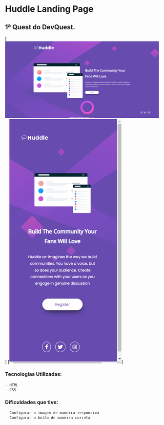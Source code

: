 # Huddle Landing Page

## 1ª Quest do DevQuest.

[<img src=" ./full.gif" alt="Gif da tela cheia da Landing Page">]
[<img src=" ./resp.gif" alt="Gif da tela versão mobile da Landing Page">]

### Tecnologias Utilizadas:
    - HTML
    - CSS

### Dificuldades que tive:
    - Configurar a imagem de maneira responsiva
    - Configurar o botão de maneira correta